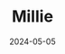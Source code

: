 ---
date: 2024-05-05
featured_image: Millie-20240528-2.jpg
title: Millie
description: 
tags: ["millie"]
---